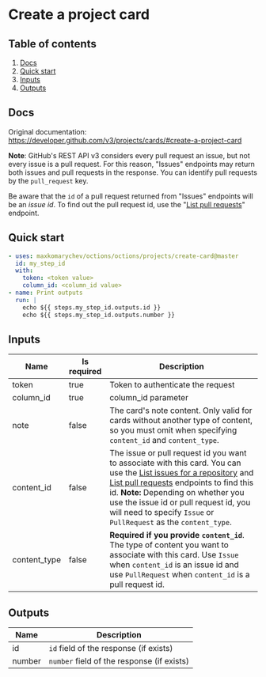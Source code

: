 # Create a project card

## Table of contents

1. [Docs](#docs)
1. [Quick start](#quick-start)
1. [Inputs](#inputs)
1. [Outputs](#outputs)

<a name="quick-start" ></a>
## Docs

Original documentation: https://developer.github.com/v3/projects/cards/#create-a-project-card

**Note**: GitHub's REST API v3 considers every pull request an issue, but not every issue is a pull request. For this reason, "Issues" endpoints may return both issues and pull requests in the response. You can identify pull requests by the `pull_request` key.

Be aware that the `id` of a pull request returned from "Issues" endpoints will be an _issue id_. To find out the pull request id, use the "[List pull requests](https://developer.github.com/v3/pulls/#list-pull-requests)" endpoint.


<a name="quick start" ></a>
## Quick start

```yaml
- uses: maxkomarychev/octions/octions/projects/create-card@master
  id: my_step_id
  with:
    token: <token value>
    column_id: <column_id value>
- name: Print outputs
  run: |
    echo ${{ steps.my_step_id.outputs.id }}
    echo ${{ steps.my_step_id.outputs.number }}
```


<a name="inputs" ></a>
## Inputs

| Name | Is required | Description |
|---|---|---|
|token|true|Token to authenticate the request
|column_id|true|column_id parameter
|note|false|The card's note content. Only valid for cards without another type of content, so you must omit when specifying `content_id` and `content_type`.
|content_id|false|The issue or pull request id you want to associate with this card. You can use the [List issues for a repository](https://developer.github.com/v3/issues/#list-issues-for-a-repository) and [List pull requests](https://developer.github.com/v3/pulls/#list-pull-requests) endpoints to find this id.   **Note:** Depending on whether you use the issue id or pull request id, you will need to specify `Issue` or `PullRequest` as the `content_type`.
|content_type|false|**Required if you provide `content_id`**. The type of content you want to associate with this card. Use `Issue` when `content_id` is an issue id and use `PullRequest` when `content_id` is a pull request id.

<a name="outputs" ></a>
## Outputs

| Name | Description |
|---|---|
|id|`id` field of the response (if exists)|
|number|`number` field of the response (if exists)|

